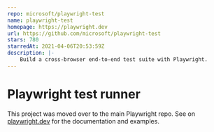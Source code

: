 ```yaml
---
repo: microsoft/playwright-test
name: playwright-test
homepage: https://playwright.dev
url: https://github.com/microsoft/playwright-test
stars: 780
starredAt: 2021-04-06T20:53:59Z
description: |-
    Build a cross-browser end-to-end test suite with Playwright.
---
```


# Playwright test runner

This project was moved over to the main Playwright repo. See on [playwright.dev](https://playwright.dev/docs/test-intro) for the documentation and examples.

